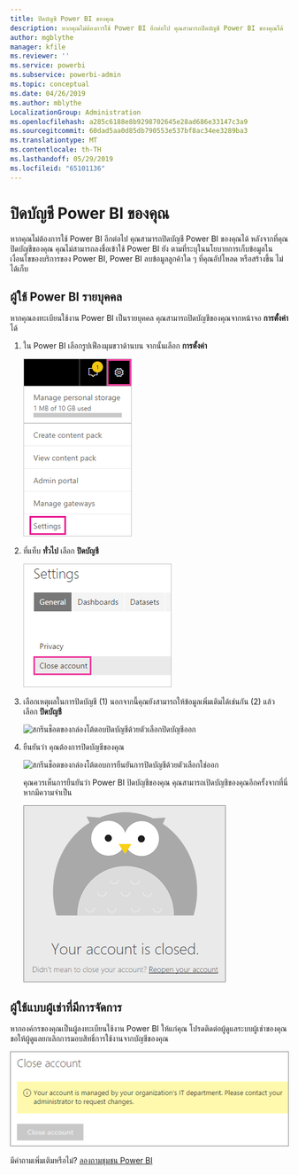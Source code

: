 ```yaml
---
title: ปิดบัญชี Power BI ของคุณ
description: หากคุณไม่ต้องการใช้ Power BI อีกต่อไป คุณสามารถปิดบัญชี Power BI ของคุณได้
author: mgblythe
manager: kfile
ms.reviewer: ''
ms.service: powerbi
ms.subservice: powerbi-admin
ms.topic: conceptual
ms.date: 04/26/2019
ms.author: mblythe
LocalizationGroup: Administration
ms.openlocfilehash: a285c6188e8b9298702645e28ad686e33147c3a9
ms.sourcegitcommit: 60dad5aa0d85db790553e537bf8ac34ee3289ba3
ms.translationtype: MT
ms.contentlocale: th-TH
ms.lasthandoff: 05/29/2019
ms.locfileid: "65101136"
---
```

# <a name="close-your-power-bi-account"></a>ปิดบัญชี Power BI ของคุณ

หากคุณไม่ต้องการใช้ Power BI อีกต่อไป คุณสามารถปิดบัญชี Power BI ของคุณได้  หลังจากที่คุณปิดบัญชีของคุณ คุณไม่สามารถลงชื่อเข้าใช้ Power BI ยัง ตามที่ระบุในนโยบายการเก็บข้อมูลในเงื่อนไขของบริการของ Power BI, Power BI ลบข้อมูลลูกค้าใด ๆ ที่คุณอัปโหลด หรือสร้างขึ้น ไม่ได้เก็บ

## <a name="individual-power-bi-users"></a>ผู้ใช้ Power BI รายบุคคล

หากคุณลงทะเบียนใช้งาน Power BI เป็นรายบุคคล คุณสามารถปิดบัญชีของคุณจากหน้าจอ **การตั้งค่า** ได้

1. ใน Power BI เลือกรูปเฟืองมุมขวาด้านบน จากนั้นเลือก **การตั้งค่า**

    ![สกรีนช็อตของมุมขวาบนของ UI ด้วยไอคอนรูปเฟืองและตัวเลือกการตั้งค่าออก](media/service-admin-closing-your-account/close-account-settings.png)

1. ที่แท็บ **ทั่วไป** เลือก **ปิดบัญชี**

    ![สกรีนช็อตของมุมบนซ้ายของหน้าการตั้งค่าด้วยตัวเลือกการปิดบัญชีเรียก](media/service-admin-closing-your-account/close-account-settings-2.png)

1. เลือกเหตุผลในการปิดบัญชี (1) นอกจากนี้คุณยังสามารถให้ข้อมูลเพิ่มเติมได้เช่นกัน (2) แล้วเลือก **ปิดบัญชี**

    ![สกรีนช็อตของกล่องโต้ตอบปิดบัญชีด้วยตัวเลือกปิดบัญชีออก](media/service-admin-closing-your-account/close-account-settings-3.png)

1. ยืนยันว่า คุณต้องการปิดบัญชีของคุณ

    ![สกรีนช็อตของกล่องโต้ตอบการยืนยันการปิดบัญชีด้วยตัวเลือกใช่ออก](media/service-admin-closing-your-account/close-account-settings-4.png)

    คุณควรเห็นการยืนยันว่า Power BI ปิดบัญชีของคุณ คุณสามารถเปิดบัญชีของคุณอีกครั้งจากที่นี่หากมีความจำเป็น

    ![สกรีนช็อตของการปิดบัญชีของคุณโต้ตอบ](media/service-admin-closing-your-account/close-account-settings-5.png)

## <a name="managed-tenant-users"></a>ผู้ใช้แบบผู้เช่าที่มีการจัดการ

หากองค์กรของคุณเป็นผู้ลงทะเบียนใช้งาน Power BI ให้แก่คุณ โปรดติดต่อผู้ดูแลระบบผู้เช่าของคุณ ขอให้ผู้ดูแลยกเลิกการมอบสิทธิ์การใช้งานจากบัญชีของคุณ

![จัดการปิดบัญชี](media/service-admin-closing-your-account/close-account-managed.png)

มีคำถามเพิ่มเติมหรือไม่? [ลองถามชุมชน Power BI](http://community.powerbi.com/)
